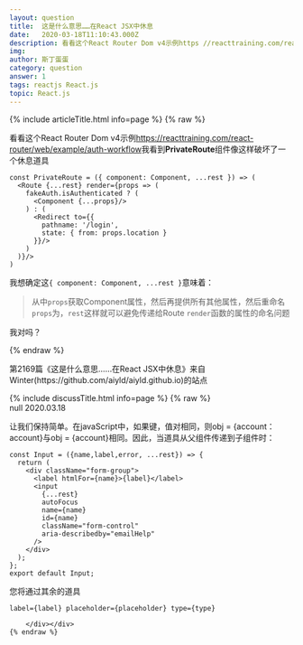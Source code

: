 ```yaml
---
layout: question
title:  这是什么意思……在React JSX中休息
date:   2020-03-18T11:10:43.000Z
description: 看看这个React Router Dom v4示例https //reacttraining.com/react-router/web/example/a...
img: 
author: 斯丁蛋蛋
category: question
answer: 1
tags: reactjs React.js
topic: React.js
---
```

<div class="article-root">
  <div class="article">
    {% include articleTitle.html info=page %}
    {% raw %}
    <div class="article-content"><p><font style="vertical-align: inherit;"><font style="vertical-align: inherit;">看看这个React Router Dom v4示例</font></font><a href="https://reacttraining.com/react-router/web/example/auth-workflow" rel="noreferrer"><font style="vertical-align: inherit;"><font style="vertical-align: inherit;">https://reacttraining.com/react-router/web/example/auth-workflow</font></font></a><font style="vertical-align: inherit;"><font style="vertical-align: inherit;">我看到</font></font><strong><font style="vertical-align: inherit;"><font style="vertical-align: inherit;">PrivateRoute</font></font></strong><font style="vertical-align: inherit;"><font style="vertical-align: inherit;">组件像这样破坏了一个休息道具</font></font></p>

<pre><code>const PrivateRoute = ({ component: Component, ...rest }) =&gt; (<font></font>
  &lt;Route {...rest} render={props =&gt; (<font></font>
    fakeAuth.isAuthenticated ? (<font></font>
      &lt;Component {...props}/&gt;<font></font>
    ) : (<font></font>
      &lt;Redirect to={{<font></font>
        pathname: '/login',<font></font>
        state: { from: props.location }<font></font>
      }}/&gt;<font></font>
    )<font></font>
  )}/&gt;<font></font>
)<font></font>
</code></pre>

<p><font style="vertical-align: inherit;"><font style="vertical-align: inherit;">我想确定这</font></font><code>{ component: Component, ...rest }</code><font style="vertical-align: inherit;"><font style="vertical-align: inherit;">意味着：</font></font></p>

<blockquote>
  <p><font style="vertical-align: inherit;"><font style="vertical-align: inherit;">从中</font></font><code>props</code><font style="vertical-align: inherit;"><font style="vertical-align: inherit;">获取Component属性，然后再提供所有其他属性，然后重命名</font></font><code>props</code><font style="vertical-align: inherit;"><font style="vertical-align: inherit;">为，</font></font><code>rest</code><font style="vertical-align: inherit;"><font style="vertical-align: inherit;">这样就可以避免传递给Route </font></font><code>render</code><font style="vertical-align: inherit;"><font style="vertical-align: inherit;">函数</font><font style="vertical-align: inherit;">的属性的命名问题</font></font></p>
</blockquote>

<p><font style="vertical-align: inherit;"><font style="vertical-align: inherit;">我对吗？</font></font></p></div>
    {% endraw %}
  </div>
  <p class="winter_mark">第2169篇《这是什么意思……在React JSX中休息》来自Winter(https://github.com/aiyld/aiyld.github.io)的站点</p>
  <div class="discuss-wrapper">
    {% include discussTitle.html info=page %}
    {% raw %}
    <div class="discuss-item">
        <div class="discuss-parent">
          <div class="discuss-meta">
            <span class="discuss-user">null</span>
            <span class="discuss-time">2020.03.18</span>
          </div>
          <div class="discuss-comment"><p><font style="vertical-align: inherit;"><font style="vertical-align: inherit;">让我们保持简单。</font><font style="vertical-align: inherit;">在javaScript中，如果键，值对相同，则obj = {account：account}与obj = {account}相同。</font><font style="vertical-align: inherit;">因此，当道具从父组件传递到子组件时：</font></font></p>

<pre><code>const Input = ({name,label,error, ...rest}) =&gt; {<font></font>
  return (<font></font>
    &lt;div className="form-group"&gt;<font></font>
      &lt;label htmlFor={name}&gt;{label}&lt;/label&gt;<font></font>
      &lt;input<font></font>
        {...rest}<font></font>
        autoFocus<font></font>
        name={name}<font></font>
        id={name}<font></font>
        className="form-control"<font></font>
        aria-describedby="emailHelp"<font></font>
      /&gt;<font></font>
    &lt;/div&gt;<font></font>
  );<font></font>
};<font></font>
export default Input;<font></font>
</code></pre>

<p><font style="vertical-align: inherit;"><font style="vertical-align: inherit;">您将通过其余的道具 </font></font></p>

<pre><code>label={label} placeholder={placeholder} type={type}
</code></pre></div>
        </div></div>
    {% endraw %}
  </div>
<div>
